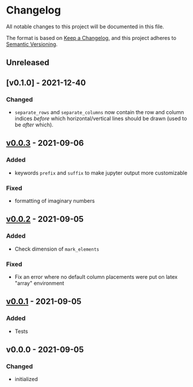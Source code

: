 # Changelog

All notable changes to this project will be documented in this file.

The format is based on [Keep a Changelog](https://keepachangelog.com/en/1.0.0/),
and this project adheres to [Semantic Versioning](https://semver.org/spec/v2.0.0.html).

## Unreleased

## [v0.1.0] - 2021-12-40
### Changed
- `separate_rows` and `separate_columns` now contain the row and column indices
  *before* which horizontal/vertical lines should be drawn (used to be *after* which).

## [v0.0.3] - 2021-09-06
### Added
- keywords `prefix` and `suffix` to make jupyter output more customizable

### Fixed
- formatting of imaginary numbers

## [v0.0.2] - 2021-09-05
### Added
- Check dimension of `mark_elements`

### Fixed
- Fix an error where no default column placements were put on latex "array" environment

## [v0.0.1] - 2021-09-05
### Added
- Tests

## v0.0.0 - 2021-09-05
### Changed
- initialized

[Unreleased]: https://github.com/benmaier/epipack/compare/v0.1.0...HEAD
[v0.0.3]: https://github.com/benmaier/epipack/compare/v0.0.3...v0.1.0]
[v0.0.3]: https://github.com/benmaier/epipack/compare/v0.0.2...v0.0.3]
[v0.0.2]: https://github.com/benmaier/epipack/compare/v0.0.1...v0.0.2]
[v0.0.1]: https://github.com/benmaier/epipack/compare/v0.0.0...v0.0.1]
